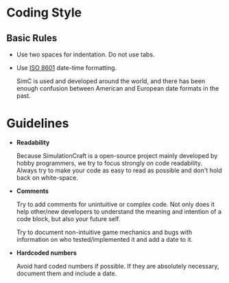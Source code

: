 

# Coding Style
## Basic Rules
* Use two spaces for indentation. Do not use tabs.
* Use [ISO 8601](https://en.wikipedia.org/wiki/ISO_8601) date-time formatting.

  SimC is used and developed around the world, and there has been enough confusion between American and European date formats in the past.

# Guidelines
* **Readability**

  Because SimulationCraft is a open-source project mainly developed by hobby programmers, we try to focus strongly on code readability. Always try to make your code as easy to read as possible and don't hold back on white-space.

* **Comments**

  Try to add comments for unintuitive or complex code. Not only does it help other/new developers to understand the meaning and intention of a code block, but also your future self.

  Try to document non-intuitive game mechanics and bugs with information on who tested/implemented it and add a date to it.

* **Hardcoded numbers**

  Avoid hard coded numbers if possible. If they are absolutely necessary, document them and include a date.
